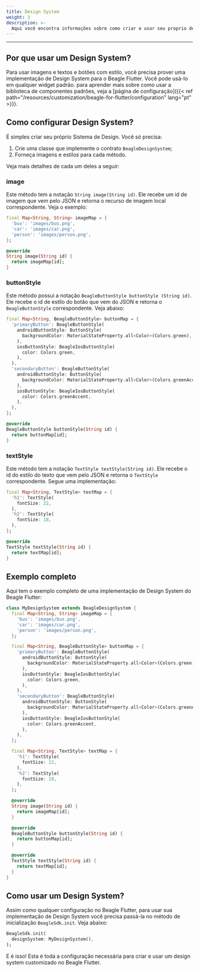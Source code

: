 ```yaml
---
title: Design System
weight: 3
description: >-
  Aqui você encontra informações sobre como criar e usar seu proprio design system no Beagle Flutter.
---
```


---

## Por que usar um Design System?
Para usar imagens e textos e botões com estilo, você precisa prover uma implementação de Design System para o Beagle Flutter. Você pode usá-lo em qualquer widget padrão. para aprender mais sobre como usar a biblioteca de componentes padrões, veja a [página de configuração]({{< ref path="/resources/customization/beagle-for-flutter/configuration" lang="pt" >}}).

## Como configurar Design System?
É simples criar seu próprio Sistema de Design. Você só precisa:
1. Crie uma classe que implemente o contrato `BeagleDesignSystem`;
2. Forneça imagens e estilos para cada método.

Veja mais detalhes de cada um deles a seguir:

### image
Este método tem a notação `String image(String id)`. Ele recebe um id de imagem que vem pelo JSON e retorna o recurso de imagem local correspondente. Veja o exemplo:
```dart
final Map<String, String> imageMap = {
  'bus': 'images/bus.png',
  'car': 'images/car.png',
  'person': 'images/person.png',
};

@override
String image(String id) {
  return imageMap[id];
}
```

### buttonStyle
Este método possui a notação `BeagleButtonStyle buttonStyle (String id)`. Ele recebe o id de estilo do botão que vem do JSON e retorna o `BeagleButtonStyle` correspondente. Veja abaixo:

```dart
final Map<String, BeagleButtonStyle> buttonMap = {
  'primaryButton': BeagleButtonStyle(
    androidButtonStyle: ButtonStyle(
      backgroundColor: MaterialStateProperty.all<Color>(Colors.green),
    ),
    iosButtonStyle: BeagleIosButtonStyle(
      color: Colors.green,
    ),
  ),
  'secondaryButton': BeagleButtonStyle(
    androidButtonStyle: ButtonStyle(
      backgroundColor: MaterialStateProperty.all<Color>(Colors.greenAccent),
    ),
    iosButtonStyle: BeagleIosButtonStyle(
      color: Colors.greenAccent,
    ),
  ),
};

@override
BeagleButtonStyle buttonStyle(String id) {
  return buttonMap[id];
}
```

### textStyle
Este método tem a notação `TextStyle textStyle(String id)`. Ele recebe o id do estilo do texto que vem pelo JSON e retorna o `TextStyle` correspondente. Segue uma implementação:
```dart
final Map<String, TextStyle> textMap = {
  'h1': TextStyle(
    fontSize: 22,
  ),
  'h2': TextStyle(
    fontSize: 18,
  ),
};

@override
TextStyle textStyle(String id) {
  return textMap[id];
}
```

## Exemplo completo
Aqui tem o exemplo completo de uma implementação de Design System do Beagle Flutter:
```dart
class MyDesignSystem extends BeagleDesignSystem {
  final Map<String, String> imageMap = {
    'bus': 'images/bus.png',
    'car': 'images/car.png',
    'person': 'images/person.png',
  };

  final Map<String, BeagleButtonStyle> buttonMap = {
    'primaryButton': BeagleButtonStyle(
      androidButtonStyle: ButtonStyle(
        backgroundColor: MaterialStateProperty.all<Color>(Colors.green),
      ),
      iosButtonStyle: BeagleIosButtonStyle(
        color: Colors.green,
      ),
    ),
    'secondaryButton': BeagleButtonStyle(
      androidButtonStyle: ButtonStyle(
        backgroundColor: MaterialStateProperty.all<Color>(Colors.greenAccent),
      ),
      iosButtonStyle: BeagleIosButtonStyle(
        color: Colors.greenAccent,
      ),
    ),
  };

  final Map<String, TextStyle> textMap = {
    'h1': TextStyle(
      fontSize: 22,
    ),
    'h2': TextStyle(
      fontSize: 18,
    ),
  };

  @override
  String image(String id) {
    return imageMap[id];
  }

  @override
  BeagleButtonStyle buttonStyle(String id) {
    return buttonMap[id];
  }

  @override
  TextStyle textStyle(String id) {
    return textMap[id];
  }
}
```

## Como usar um Design System?
Assim como qualquer configuração no Beagle Flutter, para usar sua implementação de Design System você precisa passá-la no método de inicialização `BeagleSdk.init`. Veja abaixo:
```dart
BeagleSdk.init(
  designSystem: MyDesignSystem(),
);
```

E é isso! Esta é toda a configuração necessária para criar e usar um design system customizado no Beagle Flutter.
